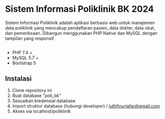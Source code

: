 # Sistem Informasi Poliklinik BK 2024

Sistem Informasi Poliklinik adalah aplikasi berbasis web untuk manajemen data poliklinik yang mencakup pendaftaran pasien, data dokter, data obat, dan pemeriksaan. Dibangun menggunakan PHP Native dan MySQL dengan tampilan yang responsif.

##

- PHP 7.4 +
- MySQL 5.7 +
- Bootstrap 5

## Instalasi

1. Clone repository ini
2. Buat database "poli_bk"
3. Sesuaikan kredensial database
4. Import struktur database (hubungi developer) / luthfinurjafar@gmail.com
5. Akses via localhost/poliklinik

